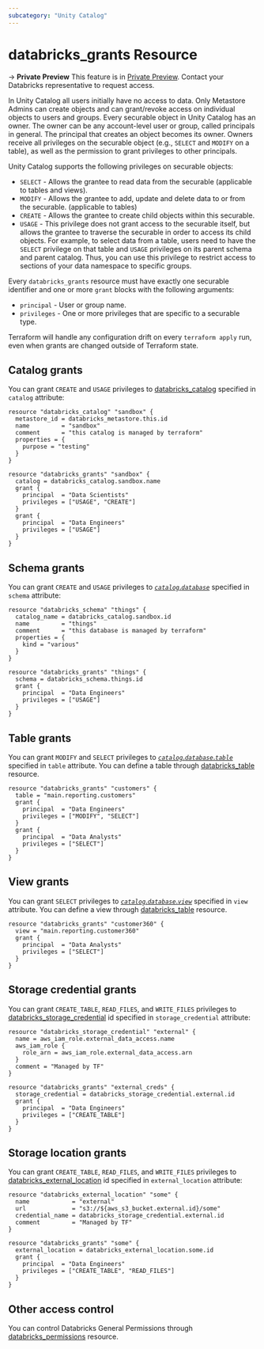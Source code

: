 ```yaml
---
subcategory: "Unity Catalog"
---
```

# databricks_grants Resource

-> **Private Preview** This feature is in [Private Preview](https://docs.databricks.com/release-notes/release-types.html). Contact your Databricks representative to request access. 

In Unity Catalog all users initially have no access to data. Only Metastore Admins can create objects and can grant/revoke access on individual objects to users and groups. Every securable object in Unity Catalog has an owner. The owner can be any account-level user or group, called principals in general. The principal that creates an object becomes its owner. Owners receive all privileges on the securable object (e.g., `SELECT` and `MODIFY` on a table), as well as the permission to grant privileges to other principals.

Unity Catalog supports the following privileges on securable objects:
* `SELECT` - Allows the grantee to read data from the securable (applicable to tables and views).
* `MODIFY` - Allows the grantee to add, update and delete data to or from the securable. (applicable to tables)
* `CREATE` - Allows the grantee to create child objects within this securable.
* `USAGE` - This privilege does not grant access to the securable itself, but allows the grantee to traverse the securable in order to access its child objects. For example, to select data from a table, users need to have the `SELECT` privilege on that table and `USAGE` privileges on its parent schema and parent catalog. Thus, you can use this privilege to restrict access to sections of your data namespace to specific groups.

Every `databricks_grants` resource must have exactly one securable identifier and one or more `grant` blocks with the following arguments:

* `principal` - User or group name.
* `privileges` - One or more privileges that are specific to a securable type.

Terraform will handle any configuration drift on every `terraform apply` run, even when grants are changed outside of Terraform state.

## Catalog grants

You can grant `CREATE` and `USAGE` privileges to [databricks_catalog](catalog.md) specified in `catalog` attribute:

```hcl
resource "databricks_catalog" "sandbox" {
  metastore_id = databricks_metastore.this.id
  name         = "sandbox"
  comment      = "this catalog is managed by terraform"
  properties = {
    purpose = "testing"
  }
}

resource "databricks_grants" "sandbox" {
  catalog = databricks_catalog.sandbox.name
  grant {
    principal  = "Data Scientists"
    privileges = ["USAGE", "CREATE"]
  }
  grant {
    principal  = "Data Engineers"
    privileges = ["USAGE"]
  }
}
```

## Schema grants

You can grant `CREATE` and `USAGE` privileges to [*`catalog`*.*`database`*](schema.md) specified in `schema` attribute:

```hcl
resource "databricks_schema" "things" {
  catalog_name = databricks_catalog.sandbox.id
  name         = "things"
  comment      = "this database is managed by terraform"
  properties = {
    kind = "various"
  }
}

resource "databricks_grants" "things" {
  schema = databricks_schema.things.id
  grant {
    principal  = "Data Engineers"
    privileges = ["USAGE"]
  }
}
```

## Table grants

You can grant `MODIFY` and `SELECT` privileges to [*`catalog`*.*`database`*.*`table`*](table.md) specified in `table` attribute. You can define a table through [databricks_table](table.md) resource.

```hcl
resource "databricks_grants" "customers" {
  table = "main.reporting.customers"
  grant {
    principal  = "Data Engineers"
    privileges = ["MODIFY", "SELECT"]
  }
  grant {
    principal  = "Data Analysts"
    privileges = ["SELECT"]
  }
}
```

## View grants

You can grant `SELECT` privileges to [*`catalog`*.*`database`*.*`view`*](table.md) specified in `view` attribute. You can define a view through [databricks_table](table.md) resource.

```hcl
resource "databricks_grants" "customer360" {
  view = "main.reporting.customer360"
  grant {
    principal  = "Data Analysts"
    privileges = ["SELECT"]
  }
}
```

## Storage credential grants

You can grant `CREATE_TABLE`, `READ_FILES`, and `WRITE_FILES` privileges to [databricks_storage_credential](storage_credential.md) id specified in `storage_credential` attribute:

```hcl
resource "databricks_storage_credential" "external" {
  name = aws_iam_role.external_data_access.name
  aws_iam_role {
    role_arn = aws_iam_role.external_data_access.arn
  }
  comment = "Managed by TF"
}

resource "databricks_grants" "external_creds" {
  storage_credential = databricks_storage_credential.external.id
  grant {
    principal  = "Data Engineers"
    privileges = ["CREATE_TABLE"]
  }
}
```

## Storage location grants

You can grant `CREATE_TABLE`, `READ_FILES`, and `WRITE_FILES` privileges to [databricks_external_location](external_location.md) id specified in `external_location` attribute:

```hcl
resource "databricks_external_location" "some" {
  name            = "external"
  url             = "s3://${aws_s3_bucket.external.id}/some"
  credential_name = databricks_storage_credential.external.id
  comment         = "Managed by TF"
}

resource "databricks_grants" "some" {
  external_location = databricks_external_location.some.id
  grant {
    principal  = "Data Engineers"
    privileges = ["CREATE_TABLE", "READ_FILES"]
  }
}
```

## Other access control

You can control Databricks General Permissions through [databricks_permissions](permissions.md) resource.
